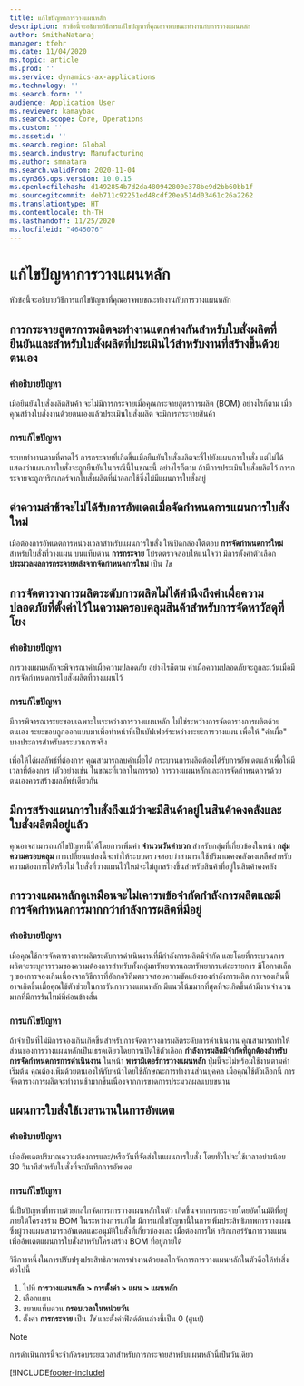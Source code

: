 ```yaml
---
title: แก้ไขปัญหาการวางแผนหลัก
description: หัวข้อนี้จะอธิบายวิธีการแก้ไขปัญหาที่คุณอาจพบขณะทำงานกับการวางแผนหลัก
author: SmithaNataraj
manager: tfehr
ms.date: 11/04/2020
ms.topic: article
ms.prod: ''
ms.service: dynamics-ax-applications
ms.technology: ''
ms.search.form: ''
audience: Application User
ms.reviewer: kamaybac
ms.search.scope: Core, Operations
ms.custom: ''
ms.assetid: ''
ms.search.region: Global
ms.search.industry: Manufacturing
ms.author: smnatara
ms.search.validFrom: 2020-11-04
ms.dyn365.ops.version: 10.0.15
ms.openlocfilehash: d1492854b7d2da480942800e378be9d2bb60bb1f
ms.sourcegitcommit: deb711c92251ed48cdf20ea514d03461c26a2262
ms.translationtype: HT
ms.contentlocale: th-TH
ms.lasthandoff: 11/25/2020
ms.locfileid: "4645076"
---
```

# <a name="troubleshoot-master-planning"></a>แก้ไขปัญหาการวางแผนหลัก

หัวข้อนี้จะอธิบายวิธีการแก้ไขปัญหาที่คุณอาจพบขณะทำงานกับการวางแผนหลัก

## <a name="bill-of-materials-explosion-behaves-differently-for-firmed-production-orders-and-for-estimated-production-orders-for-manually-created-work"></a>การกระจายสูตรการผลิตจะทำงานแตกต่างกันสำหรับใบสั่งผลิตที่ยืนยันและสำหรับใบสั่งผลิตที่ประเมินไว้สำหรับงานที่สร้างขึ้นด้วยตนเอง

### <a name="issue-description"></a>คำอธิบายปัญหา

เมื่อยืนยันใบสั่งผลิตสินค้า จะไม่มีการกระจายเมื่อคุณกระจายสูตรการผลิต (BOM) อย่างไรก็ตาม เมื่อคุณสร้างใบสั่งงานด้วยตนเองแล้วประเมินใบสั่งผลิต จะมีการกระจายสินค้า

### <a name="issue-resolution"></a>การแก้ไขปัญหา

ระบบทำงานตามที่คาดไว้ การกระจายที่เกิดขึ้นเมื่อยืนยันใบสั่งผลิตจะชี้ไปยังแผนการใบสั่ง แต่ไม่ได้แสดงว่าแผนการใบสั่งจะถูกยืนยันในกรณีนี้ในขณะนี้ อย่างไรก็ตาม ถ้ามีการประเมินใบสั่งผลิตไว้ การกระจายจะถูกทริกเกอร์จากใบสั่งผลิตที่นำออกใช้ซึ่งไม่มีแผนการใบสั่งอยู่

## <a name="the-delay-value-isnt-updated-when-i-reschedule-a-planned-order"></a>ค่าความล่าช้าจะไม่ได้รับการอัพเดตเมื่อจัดกำหนดการแผนการใบสั่งใหม่

เมื่อต้องการอัพเดตการหน่วงเวลาสำหรับแผนการใบสั่ง ให้เปิดกล่องโต้ตอบ **การจัดกำหนดการใหม่** สำหรับใบสั่งที่วางแผน บนแท็บด่วน **การกระจาย** โปรดตรวจสอบให้แน่ใจว่า มีการตั้งค่าตัวเลือก **ประมวลผลการกระจายหลังจากจัดกำหนดการใหม่** เป็น *ใช่*

## <a name="production-scheduling-doesnt-consider-the-safety-margins-that-are-set-on-the-item-coverage-for-pegged-supply"></a>การจัดตารางการผลิตระดับการผลิตไม่ได้คำนึงถึงค่าเผื่อความปลอดภัยที่ตั้งค่าไว้ในความครอบคลุมสินค้าสำหรับการจัดหาวัสดุที่โยง

### <a name="issue-description"></a>คำอธิบายปัญหา

การวางแผนหลักจะพิจารณาค่าเผื่อความปลอดภัย อย่างไรก็ตาม ค่าเผื่อความปลอดภัยจะถูกละเว้นเมื่อมีการจัดกำหนดการใบสั่งผลิตที่วางแผนไว้

### <a name="issue-resolution"></a>การแก้ไขปัญหา

มีการพิจารณาระยะขอบเฉพาะในระหว่างการวางแผนหลัก ไม่ใช่ระหว่างการจัดตารางการผลิตด้วยตนเอง ระยะขอบถูกออกแบบมาเพื่อทำหน้าที่เป็นบัฟเฟอร์ระหว่างระยะการวางแผน เพื่อให้ "ค่าเผื่อ" บางประการสำหรับกระบวนการจริง

เพื่อให้ได้ผลลัพธ์ที่ต้องการ คุณสามารถลบค่าเผื่อได้ กระบวนการผลิตต้องได้รับการอัพเดตแล้วเพื่อให้มีเวลาที่ต้องการ (ตัวอย่างเช่น ในขณะที่เวลาในการรอ) การวางแผนหลักและการจัดกำหนดการด้วยตนเองควรสร้างผลลัพธ์เดียวกัน

## <a name="planned-orders-are-generated-even-though-we-have-items-in-stock-and-production-orders-already-exist-for-them"></a>มีการสร้างแผนการใบสั่งถึงแม้ว่าจะมีสินค้าอยู่ในสินค้าคงคลังและใบสั่งผลิตมีอยู่แล้ว

คุณอาจสามารถแก้ไขปัญหานี้ได้โดยการเพิ่มค่า **จำนวนวันค่าบวก** สำหรับกลุ่มที่เกี่ยวข้องในหน้า **กลุ่มความครอบคลุม** การเปลี่ยนแปลงนี้จะทำให้ระบบตรวจสอบว่าสามารถใช้ปริมาณคงคลังคงเหลือสำหรับความต้องการได้หรือไม่ ใบสั่งที่วางแผนไว้ใหม่จะไม่ถูกสร้างขึ้นสำหรับสินค้าที่อยู่ในสินค้าคงคลัง

## <a name="master-planning-doesnt-seem-to-respect-capacity-limitations-and-is-scheduling-more-than-the-available-capacity"></a>การวางแผนหลักดูเหมือนจะไม่เคารพข้อจำกัดกำลังการผลิตและมีการจัดกำหนดการมากกว่ากำลังการผลิตที่มีอยู่

### <a name="issue-description"></a>คำอธิบายปัญหา

เมื่อคุณใช้การจัดตารางการผลิตระดับการดำเนินงานที่มีกำลังการผลิตมีจำกัด และโดยที่กระบวนการผลิตจะระบุการรวมของความต้องการสำหรับทั้งกลุ่มทรัพยากรและทรัพยากรแต่ละรายการ มีโอกาสเล็ก ๆ ของการจองเกินเนื่องจากวิธีการที่อัลกอริทึมตรวจสอบความขัดแย้งของกำลังการผลิต การจองเกินนี้อาจเกิดขึ้นเมื่อคุณใช้ตัวช่วยในการรันการวางแผนหลัก มีแนวโน้มมากที่สุดที่จะเกิดขึ้นถ้ามีงานจำนวนมากที่มีการรันไทม์ที่ค่อนข้างสั้น

### <a name="issue-resolution"></a>การแก้ไขปัญหา

ถ้าจำเป็นที่ไม่มีการจองเกินเกิดขึ้นสำหรับการจัดตารางการผลิตระดับการดำเนินงาน คุณสามารถทำให้ส่วนของการวางแผนหลักเป็นเธรดเดียวโดยการเปิดใช้ตัวเลือก **กำลังการผลิตมีจำกัดที่ถูกต้องสำหรับการจัดกำหนดการการดำเนินงาน** ในหน้า **พารามิเตอร์การวางแผนหลัก** ปุ่มนี้จะไม่พร้อมใช้งานตามค่าเริ่มต้น คุณต้องเพิ่มด้วยตนเองให้กับหน้าโดยใช้ลักษณะการทำงานส่วนบุคคล เมื่อคุณใช้ตัวเลือกนี้ การจัดตารางการผลิตจะทำงานช้ามากขึ้นเนื่องจากการขาดการประมวลผลแบบขนาน

## <a name="planned-orders-take-a-long-time-to-update"></a>แผนการใบสั่งใช้เวลานานในการอัพเดต

### <a name="issue-description"></a>คำอธิบายปัญหา

เมื่ออัพเดตปริมาณความต้องการและ/หรือวันที่จัดส่งในแผนการใบสั่ง โดยทั่วไปจะใช้เวลาอย่างน้อย 30 วินาทีสำหรับใบสั่งที่จะบันทึกการอัพเดต

### <a name="issue-resolution"></a>การแก้ไขปัญหา

นี่เป็นปัญหาที่ทราบด้วยกลไกจัดการการวางแผนหลักในตัว เกิดขึ้นจากการกระจายโดยอัตโนมัติที่อยู่ภายใต้โครงสร้าง BOM ในระหว่างการแก้ไข มีการแก้ไขปัญหานี้ในการเพิ่มประสิทธิภาพการวางแผน ซึ่งผู้วางแผนสามารถอัพเดตและอนุมัติใบสั่งที่เกี่ยวข้องและ เมื่อต้องการให้ ทริกเกอร์รันการวางแผนเพื่ออัพเดตแผนการใบสั่งสำหรับโครงสร้าง BOM ที่อยู่ภายใต้

วิธีการหนึ่งในการปรับปรุงประสิทธิภาพการทำงานด้วยกลไกจัดการการวางแผนหลักในตัวคือให้ทำสิ่งต่อไปนี้

1. ไปที่ **การวางแผนหลัก \> การตั้งค่า \> แผน \> แผนหลัก**
1. เลือกแผน
1. ขยายแท็บด่วน **กรอบเวลาในหน่วยวัน**
1. ตั้งค่า **การกระจาย** เป็น *ใช่* และตั้งค่าฟิลด์ด้านล่างนี้เป็น 0 (ศูนย์)

> [!NOTE]
> การดำเนินการนี้จะจำกัดรอบระยะเวลาสำหรับการกระจายสำหรับแผนหลักนี้เป็นวันเดียว


[!INCLUDE[footer-include](../../includes/footer-banner.md)]